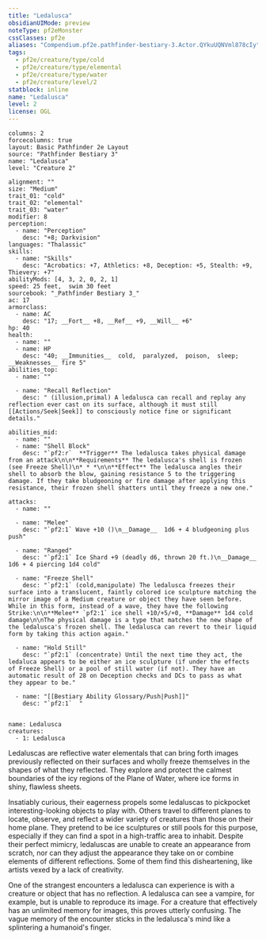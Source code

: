 ```yaml
---
title: "Ledalusca"
obsidianUIMode: preview
noteType: pf2eMonster
cssClasses: pf2e
aliases: "Compendium.pf2e.pathfinder-bestiary-3.Actor.QYkuUQNVml878cIy" 
tags:
  - pf2e/creature/type/cold
  - pf2e/creature/type/elemental
  - pf2e/creature/type/water
  - pf2e/creature/level/2
statblock: inline
name: "Ledalusca"
level: 2
license: OGL
---
```


```statblock
columns: 2
forcecolumns: true
layout: Basic Pathfinder 2e Layout
source: "Pathfinder Bestiary 3"
name: "Ledalusca"
level: "Creature 2"

alignment: ""
size: "Medium"
trait_01: "cold"
trait_02: "elemental"
trait_03: "water"
modifier: 8
perception:
  - name: "Perception"
    desc: "+8; Darkvision"
languages: "Thalassic"
skills:
  - name: "Skills"
    desc: "Acrobatics: +7, Athletics: +8, Deception: +5, Stealth: +9, Thievery: +7"
abilityMods: [4, 3, 2, 0, 2, 1]
speed: 25 feet,  swim 30 feet
sourcebook: "_Pathfinder Bestiary 3_"
ac: 17
armorclass:
  - name: AC
    desc: "17; __Fort__ +8, __Ref__ +9, __Will__ +6"
hp: 40
health:
  - name: ""
  - name: HP
    desc: "40; __Immunities__  cold,  paralyzed,  poison,  sleep; __Weaknesses__ fire 5"
abilities_top:
  - name: ""

  - name: "Recall Reflection"
    desc: " (illusion,primal) A ledalusca can recall and replay any reflection ever cast on its surface, although it must still [[Actions/Seek|Seek]] to consciously notice fine or significant details."

abilities_mid:
  - name: ""
  - name: "Shell Block"
    desc: "`pf2:r`  **Trigger** The ledalusca takes physical damage from an attack\n\n**Requirements** The ledalusca's shell is frozen (see Freeze Shell)\n* * *\n\n**Effect** The ledalusca angles their shell to absorb the blow, gaining resistance 5 to the triggering damage. If they take bludgeoning or fire damage after applying this resistance, their frozen shell shatters until they freeze a new one."

attacks:
  - name: ""

  - name: "Melee"
    desc: "`pf2:1` Wave +10 ()\n__Damage__  1d6 + 4 bludgeoning plus push"

  - name: "Ranged"
    desc: "`pf2:1` Ice Shard +9 (deadly d6, thrown 20 ft.)\n__Damage__  1d6 + 4 piercing 1d4 cold"

  - name: "Freeze Shell"
    desc: "`pf2:1` (cold,manipulate) The ledalusca freezes their surface into a translucent, faintly colored ice sculpture matching the mirror image of a Medium creature or object they have seen before. While in this form, instead of a wave, they have the following Strike:\n\n**Melee** `pf2:1` ice shell +10/+5/+0, **Damage** 1d4 cold damage\n\nThe physical damage is a type that matches the new shape of the ledalusca's frozen shell. The ledalusca can revert to their liquid form by taking this action again."

  - name: "Hold Still"
    desc: "`pf2:1` (concentrate) Until the next time they act, the ledaluca appears to be either an ice sculpture (if under the effects of Freeze Shell) or a pool of still water (if not). They have an automatic result of 28 on Deception checks and DCs to pass as what they appear to be."

  - name: "[[Bestiary Ability Glossary/Push|Push]]"
    desc: "`pf2:1`  "
 
```

```encounter-table
name: Ledalusca
creatures:
  - 1: Ledalusca
```



Ledaluscas are reflective water elementals that can bring forth images previously reflected on their surfaces and wholly freeze themselves in the shapes of what they reflected. They explore and protect the calmest boundaries of the icy regions of the Plane of Water, where ice forms in shiny, flawless sheets.

Insatiably curious, their eagerness propels some ledaluscas to pickpocket interesting-looking objects to play with. Others travel to different planes to locate, observe, and reflect a wider variety of creatures than those on their home plane. They pretend to be ice sculptures or still pools for this purpose, especially if they can find a spot in a high-traffic area to inhabit. Despite their perfect mimicry, ledaluscas are unable to create an appearance from scratch, nor can they adjust the appearance they take on or combine elements of different reflections. Some of them find this disheartening, like artists vexed by a lack of creativity.

One of the strangest encounters a ledalusca can experience is with a creature or object that has no reflection. A ledalusca can see a vampire, for example, but is unable to reproduce its image. For a creature that effectively has an unlimited memory for images, this proves utterly confusing. The vague memory of the encounter sticks in the ledalusca's mind like a splintering a humanoid's finger.
